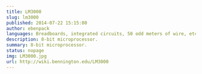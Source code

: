 ```yaml
---
title: LM3000
slug: lm3000
published: 2014-07-22 15:15:00
author: ebenpack
languages: Breadboards, integrated circuits, 50 odd meters of wire, etc.
description: 8-bit microprocessor.
summary: 8-bit microprocessor.
status: nopage
img: LM3000.jpg
url: http://wiki.bennington.edu/LM3000
---
```


